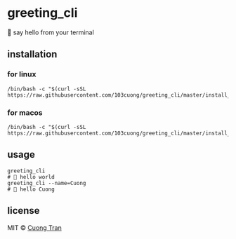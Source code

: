 # greeting_cli

👋 say hello from your terminal

## installation

### for linux

```shell script
/bin/bash -c "$(curl -sSL https://raw.githubusercontent.com/103cuong/greeting_cli/master/install_linux.sh)"
```

### for macos

```shell script
/bin/bash -c "$(curl -sSL https://raw.githubusercontent.com/103cuong/greeting_cli/master/install_macos.sh)"
```

## usage

```shell script
greeting_cli
# 👋 hello world
greeting_cli --name=Cuong
# 👋 hello Cuong
```

## license

MIT © [Cuong Tran](https://github.com/103cuong)
